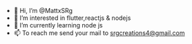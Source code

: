 - 👋 Hi, I’m @MattxSRg
- 👀 I’m interested in flutter,reactjs & nodejs
- 🌱 I’m currently learning node js
- 📫 To reach me send your mail to srgcreations4@gmail.com

<!---
MattxSRg/MattxSRg is a ✨ special ✨ repository because its `README.md` (this file) appears on your GitHub profile.
You can click the Preview link to take a look at your changes.
--->
